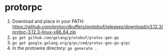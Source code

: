 protorpc
=========

1. Download and place in your PATH: https://github.com/protocolbuffers/protobuf/releases/download/v3.12.3/protoc-3.12.3-linux-x86_64.zip
2. `go get github.com/golang/protobuf/protoc-gen-go`
3. `go get google.golang.org/grpc/cmd/protoc-gen-go-grpc`
4. In the protowire directory: `go generate .`